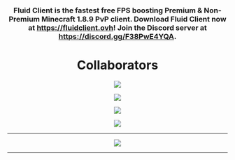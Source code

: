 <div align="center">
  
  ### Fluid Client is the fastest free FPS boosting Premium & Non-Premium Minecraft 1.8.9 PvP client. Download Fluid Client now at https://fluidclient.ovh! Join the Discord server at https://discord.gg/F38PwE4YQA.

# Collaborators
  
<p align = "center"><a href="https://www.youtube.com/"><img src = "https://github-widgetbox.vercel.app/api/profile?username=Quantamyt&data=followers,repositories,stars,commits"></p></a>
<p align = "center"><img src = "https://github-widgetbox.vercel.app/api/profile?username=GamerHun1238&data=followers,repositories,stars,commits"></p>
<p align = "center"><img src = "https://github-widgetbox.vercel.app/api/profile?username=Slddev&data=followers,repositories,stars,commits"></p>
<p align = "center"><img src = "https://github-widgetbox.vercel.app/api/profile?username=spetterman66&data=followers,repositories,stars,commits"></p>

---
  
<p align = "center"><img src = "https://github-widgetbox.vercel.app/api/skills?names=java,python,html,css,javascript,typescript&includeNames=true"></p>

---
